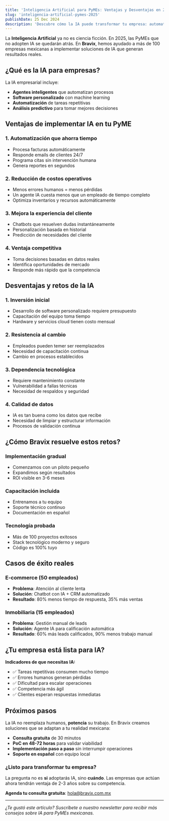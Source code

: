 ```yaml
---
title: 'Inteligencia Artificial para PyMEs: Ventajas y Desventajas en 2025'
slug: 'inteligencia-artificial-pymes-2025'
publishDate: 25 Dec 2024
description: 'Descubre cómo la IA puede transformar tu empresa: automatización, agentes inteligentes y software personalizado. Guía completa de Bravix para PyMEs mexicanas.'
---
```


La **Inteligencia Artificial** ya no es ciencia ficción. En 2025, las PyMEs que no adopten IA se quedarán atrás. En **Bravix**, hemos ayudado a más de 100 empresas mexicanas a implementar soluciones de IA que generan resultados reales.

## ¿Qué es la IA para empresas?

La IA empresarial incluye:

- **Agentes inteligentes** que automatizan procesos
- **Software personalizado** con machine learning
- **Automatización** de tareas repetitivas
- **Análisis predictivo** para tomar mejores decisiones

## Ventajas de implementar IA en tu PyME

### 1. **Automatización que ahorra tiempo**
- Procesa facturas automáticamente
- Responde emails de clientes 24/7
- Programa citas sin intervención humana
- Genera reportes en segundos

### 2. **Reducción de costos operativos**
- Menos errores humanos = menos pérdidas
- Un agente IA cuesta menos que un empleado de tiempo completo
- Optimiza inventarios y recursos automáticamente

### 3. **Mejora la experiencia del cliente**
- Chatbots que resuelven dudas instantáneamente
- Personalización basada en historial
- Predicción de necesidades del cliente

### 4. **Ventaja competitiva**
- Toma decisiones basadas en datos reales
- Identifica oportunidades de mercado
- Responde más rápido que la competencia

## Desventajas y retos de la IA

### 1. **Inversión inicial**
- Desarrollo de software personalizado requiere presupuesto
- Capacitación del equipo toma tiempo
- Hardware y servicios cloud tienen costo mensual

### 2. **Resistencia al cambio**
- Empleados pueden temer ser reemplazados
- Necesidad de capacitación continua
- Cambio en procesos establecidos

### 3. **Dependencia tecnológica**
- Requiere mantenimiento constante
- Vulnerabilidad a fallas técnicas
- Necesidad de respaldos y seguridad

### 4. **Calidad de datos**
- IA es tan buena como los datos que recibe
- Necesidad de limpiar y estructurar información
- Procesos de validación continua

## ¿Cómo Bravix resuelve estos retos?

### **Implementación gradual**
- Comenzamos con un piloto pequeño
- Expandimos según resultados
- ROI visible en 3-6 meses

### **Capacitación incluida**
- Entrenamos a tu equipo
- Soporte técnico continuo
- Documentación en español

### **Tecnología probada**
- Más de 100 proyectos exitosos
- Stack tecnológico moderno y seguro
- Código es 100% tuyo

## Casos de éxito reales

### **E-commerce (50 empleados)**
- **Problema**: Atención al cliente lenta
- **Solución**: Chatbot con IA + CRM automatizado
- **Resultado**: 80% menos tiempo de respuesta, 35% más ventas

### **Inmobiliaria (15 empleados)**
- **Problema**: Gestión manual de leads
- **Solución**: Agente IA para calificación automática
- **Resultado**: 60% más leads calificados, 90% menos trabajo manual

## ¿Tu empresa está lista para IA?

**Indicadores de que necesitas IA:**
- ✅ Tareas repetitivas consumen mucho tiempo
- ✅ Errores humanos generan pérdidas
- ✅ Dificultad para escalar operaciones
- ✅ Competencia más ágil
- ✅ Clientes esperan respuestas inmediatas

## Próximos pasos

La IA no reemplaza humanos, **potencia** su trabajo. En Bravix creamos soluciones que se adaptan a tu realidad mexicana:

- **Consulta gratuita** de 30 minutos
- **PoC en 48-72 horas** para validar viabilidad
- **Implementación paso a paso** sin interrumpir operaciones
- **Soporte en español** con equipo local

### ¿Listo para transformar tu empresa?

La pregunta no es **si** adoptarás IA, sino **cuándo**. Las empresas que actúan ahora tendrán ventaja de 2-3 años sobre su competencia.

**Agenda tu consulta gratuita**: [hola@bravix.com.mx](mailto:hola@bravix.com.mx)

---

*¿Te gustó este artículo? Suscríbete a nuestro newsletter para recibir más consejos sobre IA para PyMEs mexicanas.*